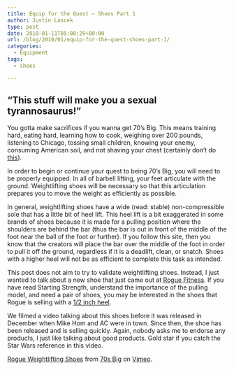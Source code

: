 ```yaml
---
title: Equip for the Quest – Shoes Part 1
author: Justin Lascek
type: post
date: 2010-01-11T05:00:29+00:00
url: /blog/2010/01/equip-for-the-quest-shoes-part-1/
categories:
  - Equipment
tags:
  - shoes

---
```

## &#8220;This stuff will make you a sexual tyrannosaurus!&#8221;

You gotta make sacrifices if you wanna get 70&rsquo;s Big. This means training hard, eating hard, learning how to cook, weighing over 200 pounds, listening to Chicago, tossing small children, knowing your enemy, consuming American soil, and not shaving your chest (certainly don&rsquo;t do [this][1]).
  

  
In order to begin or continue your quest to being 70&rsquo;s Big, you will need to be properly equipped. In all of barbell lifting, your feet articulate with the ground. Weightlifting shoes will be necessary so that this articulation prepares you to move the weight as efficiently as possible.
  

  
In general, weightlifting shoes have a wide (read: stable) non-compressible sole that has a little bit of heel lift. This heel lift is a bit exaggerated in some brands of shoes because it is made for a pulling position where the shoulders are behind the bar (thus the bar is out in front of the middle of the foot near the ball of the foot or further). If you follow this site, then you know that the creators will place the bar over the middle of the foot in order to pull it off the ground, regardless if it is a deadlift, clean, or snatch. Shoes with a higher heel will not be as efficient to complete this task as intended.
  

  
This post does not aim to try to validate weightlifting shoes. Instead, I just wanted to talk about a new shoe that just came out at [Rogue Fitness][2]. If you have read Starting Strength, understand the importance of the pulling model, and need a pair of shoes, you may be interested in the shoes that Rogue is selling with a [1/2 inch heel][3].
  

  
We filmed a video talking about this shoes before it was released in December when Mike Hom and AC were in town. Since then, the shoe has been released and is selling quickly. Again, nobody asks me to endorse any products, I just like talking about good products. Gold star if you catch the Star Wars reference in this video.
  


[Rogue Weightlifting Shoes][4] from [70s Big][5] on [Vimeo][6].

 [1]: http://blog.jerkassclothing.com/2009/01/chest-hair-heart.jpg
 [2]: http://www.roguefitness.com/
 [3]: http://www.roguefitness.com/store/startingstrength_rips.php
 [4]: http://vimeo.com/8475561
 [5]: http://vimeo.com/user2255573
 [6]: http://vimeo.com
